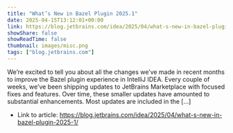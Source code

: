 ```yaml
---
title: "What’s New in Bazel Plugin 2025.1"
date: 2025-04-15T13:12:01+00:00
link: https://blog.jetbrains.com/idea/2025/04/what-s-new-in-bazel-plugin-2025-1/
showShare: false
showReadTime: false
thumbnail: images/misc.png
tags: ["blog.jetbrains.com"]
---
```

We’re excited to tell you about all the changes we’ve made in recent months to improve the Bazel plugin experience in IntelliJ IDEA. Every couple of weeks, we’ve been shipping updates to JetBrains Marketplace with focused fixes and features. Over time, these smaller updates have amounted to substantial enhancements. Most updates are included in the […]

- Link to article: https://blog.jetbrains.com/idea/2025/04/what-s-new-in-bazel-plugin-2025-1/